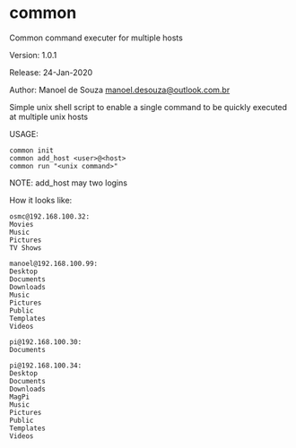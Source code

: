 # common
Common command executer for multiple hosts


Version: 1.0.1

Release: 24-Jan-2020

Author: Manoel de Souza manoel.desouza@outlook.com.br


Simple unix shell script to enable a single command to be quickly executed at multiple unix hosts



USAGE:
 
    common init
    common add_host <user>@<host>
    common run "<unix command>"

NOTE: add_host may two logins


How it looks like:

    osmc@192.168.100.32:
    Movies
    Music
    Pictures
    TV Shows

    manoel@192.168.100.99:
    Desktop
    Documents
    Downloads
    Music
    Pictures
    Public
    Templates
    Videos

    pi@192.168.100.30:
    Documents

    pi@192.168.100.34:
    Desktop
    Documents
    Downloads
    MagPi
    Music
    Pictures
    Public
    Templates
    Videos

